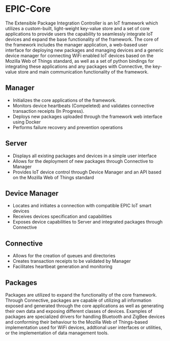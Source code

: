 # EPIC-Core

The Extensible Package Integration Controller is an IoT framework which utilizes a custom-built, light-weight key-value store and a set of core applications to provide users the capability to seamlessly integrate IoT devices and expand the base functionality of the framework. The core of the framework includes the manager application, a web-based user interface for deploying new packages and managing devices and a generic device manager for connecting WiFi enabled IoT devices based on the Mozilla Web of Things standard, as well as a set of python bindings for integrating these applications and any packages with Connective, the key-value store and main communication functionality of the framework.

## Manager

- Initializes the core applications of the framework. 
- Monitors device heartbeats (Compeleted) and validates connective transaction receipts (In Progress).
- Deploys new packages uploaded through the framework web interface using Docker
- Performs failure recovery and prevention operations

## Server

- Displays all existing packages and devices in a simple user interface
- Allows for the deployment of new packages through Connective to Manager
- Provides IoT device control through Device Manager and an API based on the Mozilla Web of Things standard

## Device Manager

- Locates and initiates a connection with compatible EPIC IoT smart devices
- Receives devices specification and capabilities
- Exposes device capabilities to Server and integrated packages through Connective

## Connective

- Allows for the creation of queues and directories
- Creates transaction receipts to be validated by Manager
- Facilitates heartbeat generation and monitoring

## Packages

Packages are utilized to expand the functionality of the core framework. Through Connective, packages are capable of utilizing all information exposed and generated through the core applications as well as generating their own data and exposing different classes of devices. Examples of packages are specialized drivers for handling Bluetooth and ZigBee devices and conforming their behaviour to the Mozilla Web of Things-based implementation used for WiFi devices, addtional user interfaces or utilities, or the implementation of data management tools.
